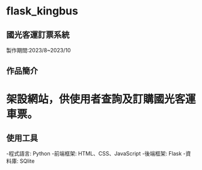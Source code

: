 # flask_kingbus
## 國光客運訂票系統
製作期間:2023/8~2023/10

## 作品簡介
# 架設網站，供使用者查詢及訂購國光客運車票。

## 使用工具

-程式語言: Python
-前端框架: HTML、CSS、JavaScript
-後端框架: Flask
-資料庫: SQlite
